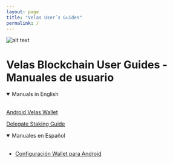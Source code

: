 ```yaml
---
layout: page
title: "Velas User´s Guides"
permalink: /
---
```


![alt text](https://github.com/dexempower/dexempower.github.io-velas/blob/main/assets/logos/LogoLettersmdpi.png?raw=true)

# Velas Blockchain User Guides - Manuales de usuario

<details open>
<summary>Manuals in English</summary>
<br>

<a href="https://dexempower.github.io/dexempower.github.io-velas/guides/delegate-staking/2020/11/20/velas-staking-guide">Android Velas Wallet</a>

<a href="https://dexempower.github.io/dexempower.github.io-velas/guides/delegate-staking/2020/11/20/velas-staking-guide">Delegate Staking Guide</a>

  
</details>

<details open>
<summary>Manuales en Español</summary>
<br>
  
-   [Configuración Wallet para Android](https://dexempower.github.io/dexempower.github.io-velas/guides/delegate-staking/2020/11/20/velas-staking-guide)

  
</details>
